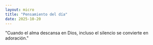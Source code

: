 ```yaml
---
layout: micro
title: "Pensamiento del día"
date: 2025-10-20
---
```


"Cuando el alma descansa en Dios, incluso el silencio se convierte en adoración."


